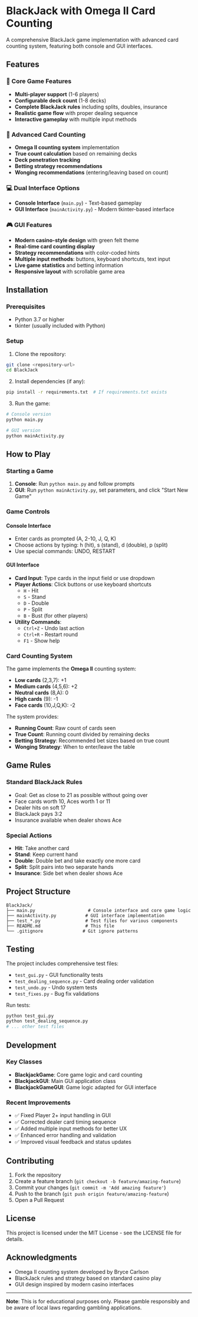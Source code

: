 # BlackJack with Omega II Card Counting

A comprehensive BlackJack game implementation with advanced card counting system, featuring both console and GUI interfaces.

## Features

### 🎯 Core Game Features
- **Multi-player support** (1-6 players)
- **Configurable deck count** (1-8 decks)
- **Complete BlackJack rules** including splits, doubles, insurance
- **Realistic game flow** with proper dealing sequence
- **Interactive gameplay** with multiple input methods

### 🧮 Advanced Card Counting
- **Omega II counting system** implementation
- **True count calculation** based on remaining decks
- **Deck penetration tracking**
- **Betting strategy recommendations**
- **Wonging recommendations** (entering/leaving based on count)

### 💻 Dual Interface Options
- **Console Interface** (`main.py`) - Text-based gameplay
- **GUI Interface** (`mainActivity.py`) - Modern tkinter-based interface

### 🎮 GUI Features
- **Modern casino-style design** with green felt theme
- **Real-time card counting display**
- **Strategy recommendations** with color-coded hints
- **Multiple input methods**: buttons, keyboard shortcuts, text input
- **Live game statistics** and betting information
- **Responsive layout** with scrollable game area

## Installation

### Prerequisites
- Python 3.7 or higher
- tkinter (usually included with Python)

### Setup
1. Clone the repository:
```bash
git clone <repository-url>
cd BlackJack
```

2. Install dependencies (if any):
```bash
pip install -r requirements.txt  # If requirements.txt exists
```

3. Run the game:
```bash
# Console version
python main.py

# GUI version
python mainActivity.py
```

## How to Play

### Starting a Game
1. **Console**: Run `python main.py` and follow prompts
2. **GUI**: Run `python mainActivity.py`, set parameters, and click "Start New Game"

### Game Controls

#### Console Interface
- Enter cards as prompted (A, 2-10, J, Q, K)
- Choose actions by typing: h (hit), s (stand), d (double), p (split)
- Use special commands: UNDO, RESTART

#### GUI Interface
- **Card Input**: Type cards in the input field or use dropdown
- **Player Actions**: Click buttons or use keyboard shortcuts
  - `H` - Hit
  - `S` - Stand  
  - `D` - Double
  - `P` - Split
  - `B` - Bust (for other players)
- **Utility Commands**:
  - `Ctrl+Z` - Undo last action
  - `Ctrl+R` - Restart round
  - `F1` - Show help

### Card Counting System

The game implements the **Omega II** counting system:
- **Low cards** (2,3,7): +1
- **Medium cards** (4,5,6): +2  
- **Neutral cards** (8,A): 0
- **High cards** (9): -1
- **Face cards** (10,J,Q,K): -2

The system provides:
- **Running Count**: Raw count of cards seen
- **True Count**: Running count divided by remaining decks
- **Betting Strategy**: Recommended bet sizes based on true count
- **Wonging Strategy**: When to enter/leave the table

## Game Rules

### Standard BlackJack Rules
- Goal: Get as close to 21 as possible without going over
- Face cards worth 10, Aces worth 1 or 11
- Dealer hits on soft 17
- BlackJack pays 3:2
- Insurance available when dealer shows Ace

### Special Actions
- **Hit**: Take another card
- **Stand**: Keep current hand
- **Double**: Double bet and take exactly one more card
- **Split**: Split pairs into two separate hands
- **Insurance**: Side bet when dealer shows Ace

## Project Structure

```
BlackJack/
├── main.py                    # Console interface and core game logic
├── mainActivity.py           # GUI interface implementation
├── test_*.py                 # Test files for various components
├── README.md                 # This file
└── .gitignore               # Git ignore patterns
```

## Testing

The project includes comprehensive test files:
- `test_gui.py` - GUI functionality tests
- `test_dealing_sequence.py` - Card dealing order validation
- `test_undo.py` - Undo system tests
- `test_fixes.py` - Bug fix validations

Run tests:
```bash
python test_gui.py
python test_dealing_sequence.py
# ... other test files
```

## Development

### Key Classes
- **BlackjackGame**: Core game logic and card counting
- **BlackjackGUI**: Main GUI application class
- **BlackjackGameGUI**: Game logic adapted for GUI interface

### Recent Improvements
- ✅ Fixed Player 2+ input handling in GUI
- ✅ Corrected dealer card timing sequence
- ✅ Added multiple input methods for better UX
- ✅ Enhanced error handling and validation
- ✅ Improved visual feedback and status updates

## Contributing

1. Fork the repository
2. Create a feature branch (`git checkout -b feature/amazing-feature`)
3. Commit your changes (`git commit -m 'Add amazing feature'`)
4. Push to the branch (`git push origin feature/amazing-feature`)
5. Open a Pull Request

## License

This project is licensed under the MIT License - see the LICENSE file for details.

## Acknowledgments

- Omega II counting system developed by Bryce Carlson
- BlackJack rules and strategy based on standard casino play
- GUI design inspired by modern casino interfaces

---

**Note**: This is for educational purposes only. Please gamble responsibly and be aware of local laws regarding gambling applications.
